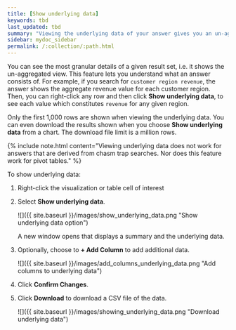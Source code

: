 ```yaml
---
title: [Show underlying data]
keywords: tbd
last_updated: tbd
summary: "Viewing the underlying data of your answer gives you an un-aggregated view of the underlying data."
sidebar: mydoc_sidebar
permalink: /:collection/:path.html
---
```

You can see the most granular details of a given result set, i.e. it shows the
un-aggregated view. This feature lets you understand what an answer consists of.
For example, if you search for `customer region revenue`, the answer shows the
aggregate revenue value for each customer region. Then, you can right-click any row
and then click **Show underlying data**, to see each value which constitutes `revenue`
for any given region.

Only the first 1,000 rows are shown when viewing the underlying data. You can
even download the results shown when you choose **Show underlying data** from a
chart. The download file limit is a million rows.

{% include note.html content="Viewing underlying data does not work for answers
that are derived from chasm trap searches. Nor does this feature work for pivot
tables." %}

To show underlying data:

1. Right-click the visualization or table cell of interest
2. Select **Show underlying data**.

   ![]({{ site.baseurl }}/images/show_underlying_data.png "Show underlying data option")

    A new window opens that displays a summary and the underlying data.

3. Optionally, choose to **+ Add Column** to add additional data.

   ![]({{ site.baseurl }}/images/add_columns_underlying_data.png "Add columns to underlying data")

4. Click **Confirm Changes**.

5. Click **Download** to download a CSV file of the data.

   ![]({{ site.baseurl }}/images/showing_underlying_data.png "Download underlying data")

